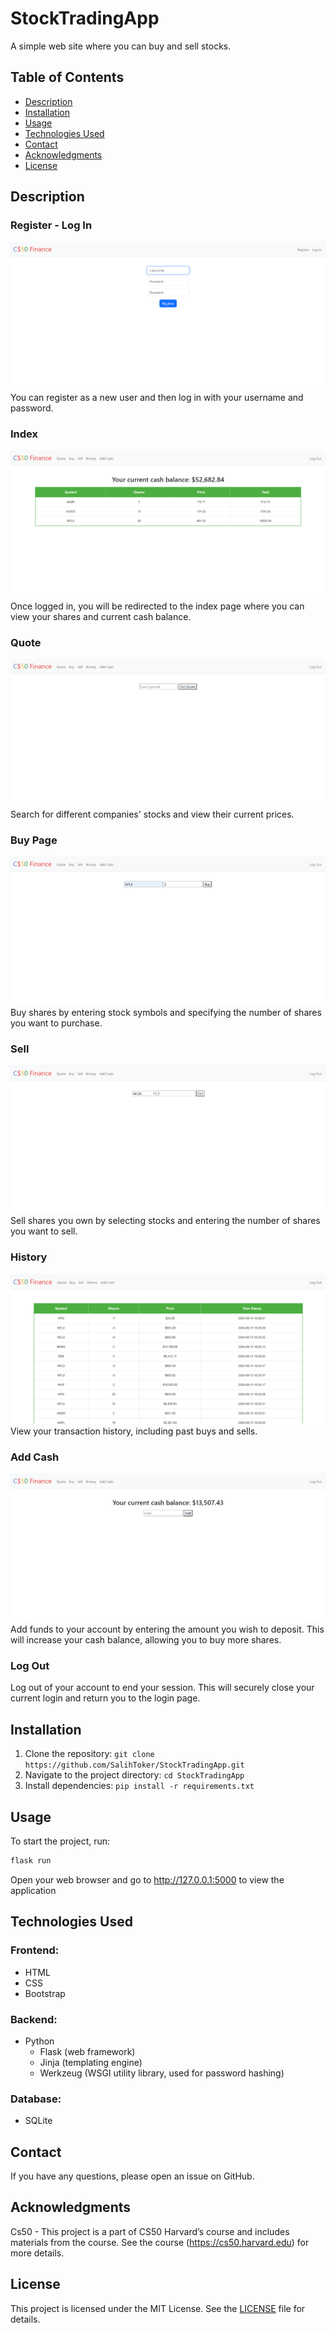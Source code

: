 # StockTradingApp

A simple web site where you can buy and sell stocks.

## Table of Contents
- [Description](#description)
- [Installation](#installation)
- [Usage](#usage)
- [Technologies Used](#Technologies-Used)
- [Contact](#contact)
- [Acknowledgments](#acknowledgments)
- [License](#license)


## Description

### Register - Log In
![](Readme_Files/register.png)
You can register as a new user and then log in with your username and password.
### Index
![](Readme_Files/index.png)
Once logged in, you will be redirected to the index page where you can view your shares and current cash balance.
### Quote
![](Readme_Files/quote.png)
Search for different companies' stocks and view their current prices.
### Buy Page
![](Readme_Files/buy.png)
Buy shares by entering stock symbols and specifying the number of shares you want to purchase.
### Sell
![](Readme_Files/sell.png)
Sell shares you own by selecting stocks and entering the number of shares you want to sell.
### History
![](Readme_Files/history.png)
View your transaction history, including past buys and sells.
### Add Cash
![](Readme_Files/addcash.png)
Add funds to your account by entering the amount you wish to deposit. This will increase your cash balance, allowing you to buy more shares.
### Log Out
Log out of your account to end your session. This will securely close your current login and return you to the login page.

## Installation

1. Clone the repository: `git clone https://github.com/SalihToker/StockTradingApp.git`
2. Navigate to the project directory: `cd StockTradingApp`
3. Install dependencies: `pip install -r requirements.txt`

## Usage

To start the project, run:

```bash
flask run
```
Open your web browser and go to http://127.0.0.1:5000 to view the application

## Technologies Used

### Frontend:
- HTML
- CSS
- Bootstrap

### Backend:
- Python
  - Flask (web framework)
  - Jinja (templating engine)
  - Werkzeug (WSGI utility library, used for password hashing)

### Database:
- SQLite

## Contact
If you have any questions, please open an issue on GitHub.

## Acknowledgments
Cs50 - This project is a part of CS50 Harvard’s course and includes materials from the course. See the course (https://cs50.harvard.edu) for more details.

## License
This project is licensed under the MIT License. See the [LICENSE](LICENSE) file for details.
